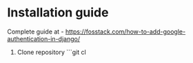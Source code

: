 # Installation guide

Complete guide at - https://fosstack.com/how-to-add-google-authentication-in-django/

1) Clone repository ```git cl